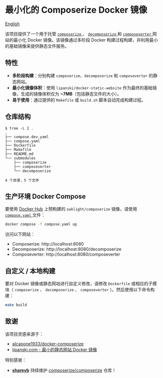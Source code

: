 # 最小化的 Composerize Docker 镜像

[English](./README_en.md)

该项目提供了一个用于托管 [ `composerize` ](https://www.composerize.com/) 、 [ `decomposerize` ](https://www.decomposerize.com/) 和 [ `composeverter` ](https://www.composeverter.com/) 网站的最小化 Docker 镜像。该镜像通过多阶段 Docker 构建过程构建，并利用最小的基础镜像来提供静态文件服务。

## 特性

* **多阶段构建**：分别构建 `composerize`、`decomposerize` 和 `composeverter` 的静态网站。
* **最小化镜像体积**：使用 `lipanski/docker-static-website` 作为最终的基础镜像，生成的镜像体积仅为 **~7MB**（包括静态文件的大小）。
* **易于使用**：通过提供的 `Makefile` 或 `build.sh` 脚本自动完成构建过程。

## 仓库结构

```
$ tree -L 2 .
.
├── compose.dev.yaml
├── compose.yaml
├── Dockerfile
├── Makefile
├── README.md
└── submodules
    ├── composerize
    ├── composeverter
    └── decomposerize

4 个目录，5 个文件
```

## 生产环境 Docker Compose

要使用 [Docker Hub](https://hub.docker.com/r/oaklight/composerize) 上预构建的 `oaklight/composerize` 镜像，请使用 [ `compose.yaml` ](compose.yaml) 文件：

```bash
docker compose -f compose.yaml up
```

访问以下网站：
* Composerize: http://localhost:8080
* Decomposerize: http://localhost:8080/decomposerize
* Composeverter: http://localhost:8080/composeverter

## 自定义 / 本地构建

要对 Docker 镜像或静态网站进行自定义修改，请修改 `Dockerfile` 或相应的子模块（ `composerize` 、 `decomposerize` 、 `composeverter` ）。然后使用以下命令构建：

```bash
make build
```

## 致谢

该项目灵感来源于：
* [alcapone1933/docker-composerize](https://github.com/alcapone1933/docker-composerize)
* [lipanski.com - 最小的静态网站 Docker 镜像](https://lipanski.com/posts/smallest-docker-image-static-website)

特别感谢：
* [**sharevb**](https://github.com/sharevb) 持续维护 [composerize/composerize](https://github.com/composerize/composerize) 仓库！
